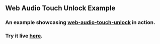 ## Web Audio Touch Unlock Example

### An example showcasing [web-audio-touch-unlock](https://github.com/pavle-goloskokovic/web-audio-touch-unlock/) in action.

### Try it live [here](https://pavle-goloskokovic.github.io/web-audio-touch-unlock-example/).
